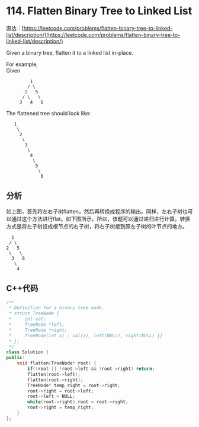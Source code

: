 # 114. Flatten Binary Tree to Linked List

直达：[https://leetcode.com/problems/flatten-binary-tree-to-linked-list/description/](https://leetcode.com/problems/flatten-binary-tree-to-linked-list/description/)

Given a binary tree, flatten it to a linked list in-place.

For example,  
Given

```
         1
        / \
       2   5
      / \   \
     3   4   6
```

The flattened tree should look like:

```
   1
    \
     2
      \
       3
        \
         4
          \
           5
            \
             6
```

## 分析

如上图，首先将左右子树flatten，然后再转换成程序的输出。同样，左右子树也可以通过这个方法进行flat。如下图所示。所以，该题可以通过递归进行计算。转换方式是将左子树设成根节点的右子树，将右子树接到原左子树的叶节点的地方。

```
  1
 / \
2   5
 \   \
  3   6
   \
    4
```

## C++代码

```cpp
/**
 * Definition for a binary tree node.
 * struct TreeNode {
 *     int val;
 *     TreeNode *left;
 *     TreeNode *right;
 *     TreeNode(int x) : val(x), left(NULL), right(NULL) {}
 * };
 */
class Solution {
public:
    void flatten(TreeNode* root) {
        if(!root || !root->left && !root->right) return;
        flatten(root->left);
        flatten(root->right);
        TreeNode* temp_right = root->right;
        root->right = root->left;
        root->left = NULL;
        while(root->right) root = root->right;
        root->right = temp_right;
    }
};
```



